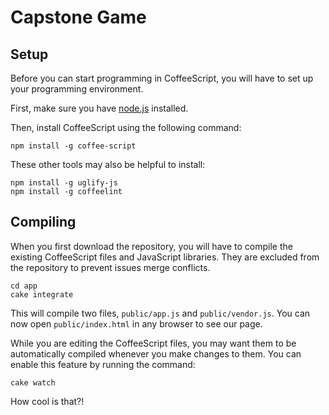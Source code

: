 Capstone Game
=============

Setup
-----
Before you can start programming in CoffeeScript, you will have to set up your
programming environment.

First, make sure you have [node.js](http://nodejs.org/) installed.

Then, install CoffeeScript using the following command:

    npm install -g coffee-script

These other tools may also be helpful to install:

    npm install -g uglify-js
    npm install -g coffeelint


Compiling
---------
When you first download the repository, you will have to compile the existing
CoffeeScript files and JavaScript libraries. They are excluded from the 
repository to prevent issues merge conflicts.

    cd app
    cake integrate

This will compile two files, `public/app.js` and `public/vendor.js`. You can
now open `public/index.html` in any browser to see our page.

While you are editing the CoffeeScript files, you may want them to be
automatically compiled whenever you make changes to them. You can enable this
feature by running the command:

    cake watch

How cool is that?!